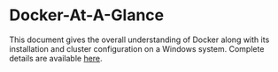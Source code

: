 # Docker-At-A-Glance
This document gives the overall understanding of Docker along with its installation and cluster configuration on a Windows system. 
Complete details are available [here](/main/Docker_Overview_Setup.pdf).
